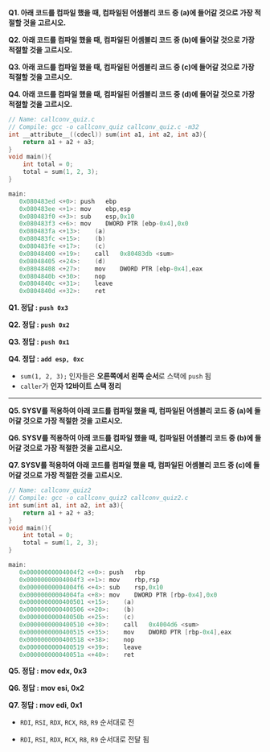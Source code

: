 **Q1. 아래 코드를 컴파일 했을 때, 컴파일된 어셈블리 코드 중 (a)에 들어갈 것으로 가장 적절할 것을 고르시오.**

**Q2. 아래 코드를 컴파일 했을 때, 컴파일된 어셈블리 코드 중 (b)에 들어갈 것으로 가장 적절할 것을 고르시오.**

**Q3. 아래 코드를 컴파일 했을 때, 컴파일된 어셈블리 코드 중 (c)에 들어갈 것으로 가장 적절할 것을 고르시오.**

**Q4. 아래 코드를 컴파일 했을 때, 컴파일된 어셈블리 코드 중 (d)에 들어갈 것으로 가장 적절할 것을 고르시오.**

```c
// Name: callconv_quiz.c
// Compile: gcc -o callconv_quiz callconv_quiz.c -m32
int __attribute__((cdecl)) sum(int a1, int a2, int a3){
	return a1 + a2 + a3;
}
void main(){
	int total = 0;
	total = sum(1, 2, 3);
}

main:
   0x080483ed <+0>:	push   ebp
   0x080483ee <+1>:	mov    ebp,esp
   0x080483f0 <+3>:	sub    esp,0x10
   0x080483f3 <+6>:	mov    DWORD PTR [ebp-0x4],0x0
   0x080483fa <+13>:	(a)
   0x080483fc <+15>:	(b)
   0x080483fe <+17>:	(c)
   0x08048400 <+19>:	call   0x80483db <sum>
   0x08048405 <+24>:	(d)
   0x08048408 <+27>:	mov    DWORD PTR [ebp-0x4],eax
   0x0804840b <+30>:	nop
   0x0804840c <+31>:	leave
   0x0804840d <+32>:	ret
```

**Q1. 정답 : `push 0x3`**

**Q2. 정답 : `push 0x2`**

**Q3. 정답 : `push 0x1`**

**Q4. 정답 : `add esp, 0xc`**

- `sum(1, 2, 3);` 
인자들은 **오른쪽에서 왼쪽 순서**로 스택에 `push` 됨
- `caller`가 **인자 12바이트 스택 정리**

---

**Q5. SYSV를 적용하여 아래 코드를 컴파일 했을 때, 컴파일된 어셈블리 코드 중 (a)에 들어갈 것으로 가장 적절한 것을 고르시오.**

**Q6. SYSV를 적용하여 아래 코드를 컴파일 했을 때, 컴파일된 어셈블리 코드 중 (b)에 들어갈 것으로 가장 적절한 것을 고르시오.**

**Q7. SYSV를 적용하여 아래 코드를 컴파일 했을 때, 컴파일된 어셈블리 코드 중 (c)에 들어갈 것으로 가장 적절한 것을 고르시오.**

```c
// Name: callconv_quiz2
// Compile: gcc -o callconv_quiz2 callconv_quiz2.c
int sum(int a1, int a2, int a3){
	return a1 + a2 + a3;
}
void main(){
	int total = 0;
	total = sum(1, 2, 3);
}

main:
   0x00000000004004f2 <+0>:	push   rbp
   0x00000000004004f3 <+1>:	mov    rbp,rsp
   0x00000000004004f6 <+4>:	sub    rsp,0x10
   0x00000000004004fa <+8>:	mov    DWORD PTR [rbp-0x4],0x0
   0x0000000000400501 <+15>:	(a)
   0x0000000000400506 <+20>:	(b)
   0x000000000040050b <+25>:	(c)
   0x0000000000400510 <+30>:	call   0x4004d6 <sum>
   0x0000000000400515 <+35>:	mov    DWORD PTR [rbp-0x4],eax
   0x0000000000400518 <+38>:	nop
   0x0000000000400519 <+39>:	leave
   0x000000000040051a <+40>:	ret
```

**Q5. 정답 : mov edx, 0x3**

**Q6. 정답 : mov esi, 0x2**

**Q7. 정답 : mov edi, 0x1**

- `RDI`, `RSI`, `RDX`, `RCX`, `R8`, `R9` 순서대로 전

- `RDI`, `RSI`, `RDX`, `RCX`, `R8`, `R9` 순서대로 전달 됨
